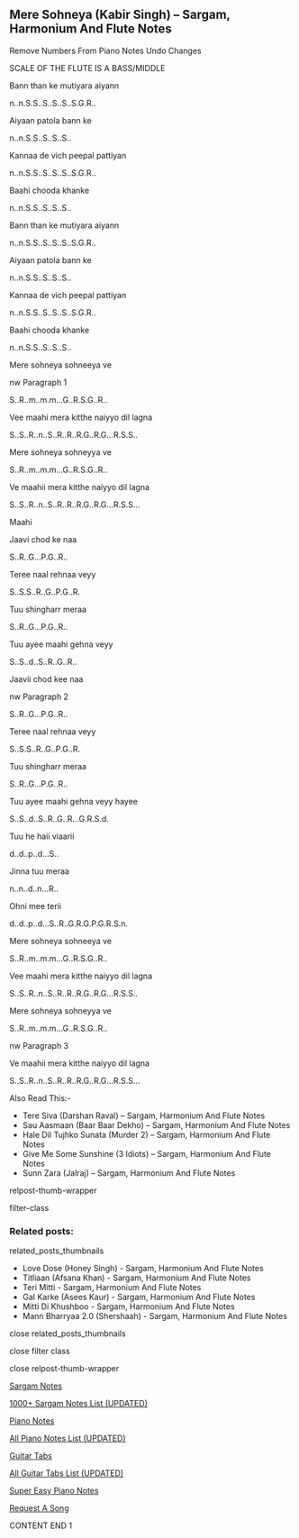 
## Mere Sohneya (Kabir Singh) – Sargam, Harmonium And Flute Notes

Remove Numbers From Piano Notes
Undo Changes

SCALE OF THE FLUTE IS A BASS/MIDDLE

Bann than ke mutiyara aiyann

n..n.S.S..S..S..S..S.G.R..

Aiyaan patola bann ke

n..n.S.S..S..S..S..

Kannaa de vich peepal pattiyan

n..n.S.S..S..S..S..S.G.R..

Baahi chooda khanke

n..n.S.S..S..S..S..

Bann than ke mutiyara aiyann

n..n.S.S..S..S..S..S.G.R..

Aiyaan patola bann ke

n..n.S.S..S..S..S..

Kannaa de vich peepal pattiyan

n..n.S.S..S..S..S..S.G.R..

Baahi chooda khanke

n..n.S.S..S..S..S..

Mere sohneya sohneeya ve

nw Paragraph 1

S..R..m..m.m…G..R.S.G..R..

Vee maahi mera kitthe naiyyo dil lagna

S..S..R..n..S..R..R..R.G..R.G…R.S.S..

Mere sohneya sohneyya ve

S..R..m..m.m…G..R.S.G..R..

Ve maahii mera kitthe naiyyo dil lagna

S..S..R..n..S..R..R..R.G..R.G…R.S.S…

Maahi

Jaavi chod ke naa

S..R..G…P.G..R..

Teree naal rehnaa veyy

S..S.S..R..G..P.G..R.

Tuu shingharr meraa

S..R..G…P.G..R..

Tuu ayee maahi gehna veyy

S..S..d..S..R..G..R..

Jaavii chod kee naa

nw Paragraph 2

S..R..G…P.G..R..

Teree naal rehnaa veyy

S..S.S..R..G..P.G..R.

Tuu shingharr meraa

S..R..G…P.G..R..

Tuu ayee maahi gehna veyy hayee

S..S..d..S..R..G..R…G.R.S.d.

Tuu he haii viaarii

d..d..p..d…S..

Jinna tuu meraa

n..n..d..n…R..

Ohni mee terii

d..d..p..d…S..R..G.R.G.P.G.R.S.n.

Mere sohneya sohneeya ve

S..R..m..m.m…G..R.S.G..R..

Vee maahi mera kitthe naiyyo dil lagna

S..S..R..n..S..R..R..R.G..R.G…R.S.S..

Mere sohneya sohneyya ve

S..R..m..m.m…G..R.S.G..R..

nw Paragraph 3

Ve maahii mera kitthe naiyyo dil lagna

S..S..R..n..S..R..R..R.G..R.G…R.S.S…

Also Read This:-

* Tere Siva (Darshan Raval) – Sargam, Harmonium And Flute Notes
* Sau Aasmaan (Baar Baar Dekho) – Sargam, Harmonium And Flute Notes
* Hale Dil Tujhko Sunata (Murder 2) – Sargam, Harmonium And Flute Notes
* Give Me Some Sunshine (3 Idiots) – Sargam, Harmonium And Flute Notes
* Sunn Zara (Jalraj) – Sargam, Harmonium And Flute Notes

relpost-thumb-wrapper

filter-class

### Related posts:

related_posts_thumbnails

* Love Dose (Honey Singh) - Sargam, Harmonium And Flute Notes
* Titliaan (Afsana Khan) - Sargam, Harmonium And Flute Notes
* Teri Mitti - Sargam, Harmonium And Flute Notes
* Gal Karke (Asees Kaur) - Sargam, Harmonium And Flute Notes
* Mitti Di Khushboo - Sargam, Harmonium And Flute Notes
* Mann Bharryaa 2.0 (Shershaah) - Sargam, Harmonium And Flute Notes

close related_posts_thumbnails

close filter class

close relpost-thumb-wrapper

[Sargam Notes](https://www.notationsworld.com/sargam-notes.html)

[1000+ Sargam Notes List (UPDATED)](https://www.notationsworld.com/all-songs-list-sargam-notes.html)

[Piano Notes](https://www.notationsworld.com/piano-notes.html)

[All Piano Notes List (UPDATED)](https://www.notationsworld.com/all-songs-list-piano-notes.html)

[Guitar Tabs](https://www.notationsworld.com/guitar-tabs.html)

[All Guitar Tabs List (UPDATED)](https://www.notationsworld.com/all-songs-list-guitar-tabs.html)

[Super Easy Piano Notes](https://studywall.in/)

[Request A Song](https://www.notationsworld.com/request-a-song.html)

CONTENT END 1

